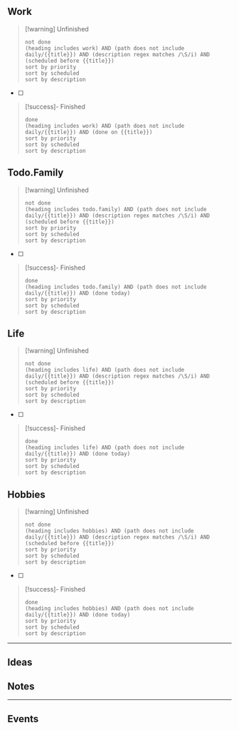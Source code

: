 ## Work

>[!warning] Unfinished
>```tasks
>not done
>(heading includes work) AND (path does not include daily/{{title}}) AND (description regex matches /\S/i) AND (scheduled before {{title}})
>sort by priority
>sort by scheduled
>sort by description
>```

- [ ] 

>[!success]- Finished
>```tasks
>done
>(heading includes work) AND (path does not include daily/{{title}}) AND (done on {{title}})
>sort by priority
>sort by scheduled
>sort by description
>```

## Todo.Family

>[!warning] Unfinished
>```tasks
>not done
>(heading includes todo.family) AND (path does not include daily/{{title}}) AND (description regex matches /\S/i) AND (scheduled before {{title}})
>sort by priority
>sort by scheduled
>sort by description
>```

- [ ] 

>[!success]- Finished
>```tasks
>done
>(heading includes todo.family) AND (path does not include daily/{{title}}) AND (done today)
>sort by priority
>sort by scheduled
>sort by description
>```

## Life

>[!warning] Unfinished
>```tasks
>not done
>(heading includes life) AND (path does not include daily/{{title}}) AND (description regex matches /\S/i) AND (scheduled before {{title}})
>sort by priority
>sort by scheduled
>sort by description
>```

- [ ] 

>[!success]- Finished
>```tasks
>done
>(heading includes life) AND (path does not include daily/{{title}}) AND (done today)
>sort by priority
>sort by scheduled
>sort by description
>```

## Hobbies

>[!warning] Unfinished
>```tasks
>not done
>(heading includes hobbies) AND (path does not include daily/{{title}}) AND (description regex matches /\S/i) AND (scheduled before {{title}})
>sort by priority
>sort by scheduled
>sort by description
>```

- [ ] 

>[!success]- Finished
>```tasks
>done
>(heading includes hobbies) AND (path does not include daily/{{title}}) AND (done today)
>sort by priority
>sort by scheduled
>sort by description
>```

___
## Ideas


## Notes


___
## Events

